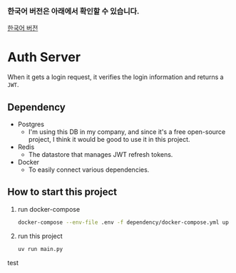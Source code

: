 ### 한국어 버전은 아래에서 확인할 수 있습니다.

[한국어 버전](./docs/README.ko.md)

# Auth Server

When it gets a login request, it verifies the login information and returns a `JWT`.

## Dependency
- Postgres  
  - I'm using this DB in my company, and since it's a free open-source project, I think it would be good to use it in this project.
- Redis
  - The datastore that manages JWT refresh tokens.
- Docker
  - To easily connect various dependencies.

## How to start this project

1. run docker-compose

    ``` bash
    docker-compose --env-file .env -f dependency/docker-compose.yml up -d
    ```

2. run this project

    ``` bash
    uv run main.py
    ```
test